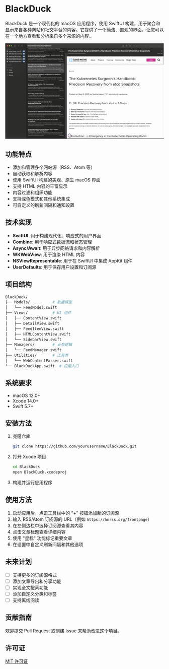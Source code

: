 # BlackDuck

BlackDuck 是一个现代化的 macOS 应用程序，使用 SwiftUI 构建，用于聚合和显示来自各种网站和社交平台的内容。它提供了一个简洁、直观的界面，让您可以在一个地方查看和分析来自多个来源的内容。

![BlackDuck Screenshot](screenshots/main.png)

## 功能特点

- 添加和管理多个网站源（RSS、Atom 等）
- 自动获取和解析内容
- 使用 SwiftUI 构建的美观、原生 macOS 界面
- 支持 HTML 内容的丰富显示
- 内容过滤和组织功能
- 支持深色模式和其他系统集成
- 可自定义的刷新间隔和通知设置

## 技术实现

- **SwiftUI**: 用于构建现代化、响应式的用户界面
- **Combine**: 用于响应式数据流和状态管理
- **Async/Await**: 用于异步网络请求和内容解析
- **WKWebView**: 用于渲染 HTML 内容
- **NSViewRepresentable**: 用于在 SwiftUI 中集成 AppKit 组件
- **UserDefaults**: 用于保存用户设置和订阅源

## 项目结构

```bash
BlackDuck/
├── Models/          # 数据模型
│   └── FeedModel.swift
├── Views/           # UI 组件
│   ├── ContentView.swift
│   ├── DetailView.swift
│   ├── FeedItemView.swift
│   ├── HTMLContentView.swift
│   └── SidebarView.swift
├── Managers/        # 业务逻辑
│   └── FeedManager.swift
├── Utilities/       # 工具类
│   └── WebContentParser.swift
└── BlackDuckApp.swift  # 应用入口
```

## 系统要求

- macOS 12.0+
- Xcode 14.0+
- Swift 5.7+

## 安装方法

1. 克隆仓库

   ```bash
   git clone https://github.com/yourusername/BlackDuck.git
   ```

2. 打开 Xcode 项目

   ```bash
   cd BlackDuck
   open BlackDuck.xcodeproj
   ```

3. 构建并运行应用程序

## 使用方法

1. 启动应用后，点击工具栏中的 "+" 按钮添加新的订阅源
2. 输入 RSS/Atom 订阅源的 URL（例如 `https://hnrss.org/frontpage`）
3. 在左侧边栏中选择订阅源查看其内容
4. 点击文章标题查看详细内容
5. 使用 "星标" 功能标记重要文章
6. 在设置中自定义刷新间隔和其他选项

## 未来计划

- [ ] 支持更多的订阅源格式
- [ ] 添加文章导出和分享功能
- [ ] 实现全文搜索功能
- [ ] 添加自定义分类和标签
- [ ] 支持离线阅读

## 贡献指南

欢迎提交 Pull Request 或创建 Issue 来帮助改进这个项目。

## 许可证

[MIT 许可证](LICENSE)
